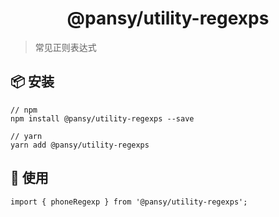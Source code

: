<h1 align="center">@pansy/utility-regexps</h1>

> 常见正则表达式

## 📦 安装

```
// npm
npm install @pansy/utility-regexps --save

// yarn
yarn add @pansy/utility-regexps

```

## 🔨 使用

```
import { phoneRegexp } from '@pansy/utility-regexps';
```
